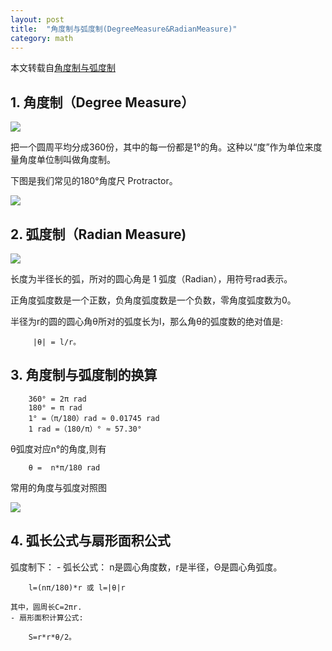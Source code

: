 ```yaml
---
layout: post
title:  "角度制与弧度制(DegreeMeasure&RadianMeasure)"
category: math
---
```

本文转载自[角度制与弧度制](http://math001.com/degree_radian_measure/)


## 1. 角度制（Degree Measure）

 ![](http://math001.com/wp-content/uploads/geometry/degrees-360.gif)
 
 把一个圆周平均分成360份，其中的每一份都是1°的角。这种以“度”作为单位来度量角度单位制叫做角度制。
 
 下图是我们常见的180°角度尺 Protractor。
 
 
 ![](http://math001.com/wp-content/uploads/geometry/protractor.gif)
 
 
## 2.  弧度制（Radian Measure)

![](http://math001.com/wp-content/uploads/geometry/1radian.gif)

长度为半径长的弧，所对的圆心角是 1 弧度（Radian），用符号rad表示。

正角度弧度数是一个正数，负角度弧度数是一个负数，零角度弧度数为0。

半径为r的圆的圆心角θ所对的弧度长为l，那么角θ的弧度数的绝对值是:
```
	 |θ| = l/r。
```

## 3.  角度制与弧度制的换算
```
	360° = 2π rad
	180° = π rad
	1° =（π/180）rad ≈ 0.01745 rad
	1 rad =（180/π）° ≈ 57.30°
```
θ弧度对应n°的角度,则有
```
	θ =  n*π/180 rad
```
常用的角度与弧度对照图

![](http://math001.com/wp-content/uploads/geometry/degree_radian_measure.gif)

## 4. 弧长公式与扇形面积公式
弧度制下：
	- 弧长公式：
	n是圆心角度数，r是半径，Θ是圆心角弧度。　
```
	l=(nπ/180)*r 或 l=|θ|r
```
	其中，圆周长C=2πr.
	- 扇形面积计算公式:
```
	S=r*r*θ/2。
```
